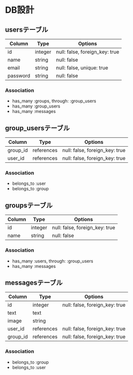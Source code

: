 # DB設計

## usersテーブル
|Column|Type|Options|
|------|----|-------|
|id|integer|null: false, foreign_key: true|
|name|string|null: false|
|email|string|null: false, unique: true|
|password|string|null: false|

### Association
- has_many :groups, through: :group_users
- has_many :group_users
- has_many :messages

## group_usersテーブル
|Column|Type|Options|
|------|----|-------|
|group_id|references|null: false, foreign_key: true|
|user_id|references|null: false, foreign_key: true|

### Association
- belongs_to :user
- belongs_to :group

## groupsテーブル
|Column|Type|Options|
|------|----|-------|
|id|integer|null: false, foreign_key: true|
|name|string|null: false|

### Association
- has_many :users, through: :group_users
- has_many :messages

## messagesテーブル
|Column|Type|Options|
|------|----|-------|
|id|integer|null: false, foreign_key: true|
|text|text||
|image|string||
|user_id|references|null: false, foreign_key: true|
|group_id|references|null: false, foreign_key: true|

### Association
- belongs_to :group
- belongs_to :user